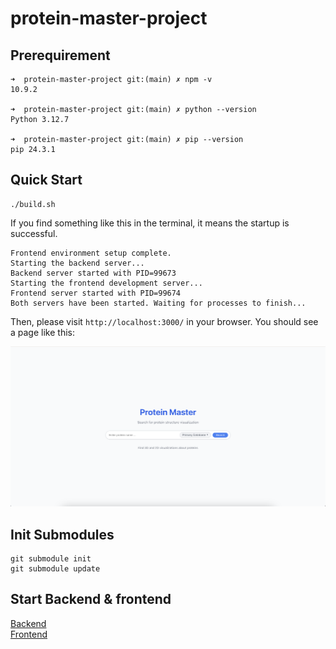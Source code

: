 # protein-master-project

## Prerequirement
```
➜  protein-master-project git:(main) ✗ npm -v      
10.9.2

➜  protein-master-project git:(main) ✗ python --version    
Python 3.12.7

➜  protein-master-project git:(main) ✗ pip --version
pip 24.3.1
```

## Quick Start
```
./build.sh
```

If you find something like this in the terminal, it means the startup is successful.
```
Frontend environment setup complete.
Starting the backend server...
Backend server started with PID=99673
Starting the frontend development server...
Frontend server started with PID=99674
Both servers have been started. Waiting for processes to finish...
```

Then, please visit `http://localhost:3000/` in your browser. You should see a page like this:

![](./images/homepage.png)

## Init Submodules
```
git submodule init
git submodule update
```

## Start Backend & frontend
[Backend](./backend/README.md) <br>
[Frontend](./frontend/README.md)